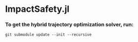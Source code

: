 # ImpactSafety.jl
### To get the hybrid trajectory optimization solver, run:

```
git submodule update --init --recursive
```
